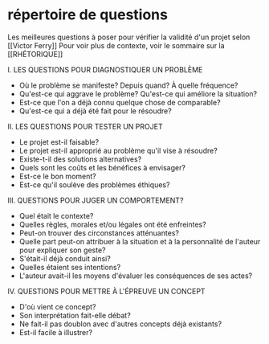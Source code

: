 # répertoire de questions
Les meilleures questions à poser pour vérifier la validité d'un projet selon [[Victor Ferry]]
Pour voir plus de contexte, voir le sommaire sur la [[RHÉTORIQUE]]

I. LES QUESTIONS POUR DIAGNOSTIQUER UN PROBLÈME

* Où le problème se manifeste? Depuis quand? À quelle fréquence?
* Qu'est-ce qui aggrave le problème? Qu'est-ce qui améliore la situation?
* Est-ce que l'on a déjà connu quelque chose de comparable?
* Qu'est-ce qui a déjà été fait pour le résoudre?

II. LES QUESTIONS POUR TESTER UN PROJET

* Le projet est-il faisable?
* Le projet est-il approprié au problème qu'il vise à résoudre?
* Existe-t-il des solutions alternatives?
* Quels sont les coûts et les bénéfices à envisager?
* Est-ce le bon moment?
* Est-ce qu'il soulève des problèmes éthiques?

III. QUESTIONS POUR JUGER UN COMPORTEMENT?

* Quel était le contexte?
* Quelles règles, morales et/ou légales ont été enfreintes?
* Peut-on trouver des circonstances atténuantes?
* Quelle part peut-on attribuer à la situation et à la personnalité de l'auteur pour expliquer son geste?
* S'était-il déjà conduit ainsi?
* Quelles étaient ses intentions?
* L'auteur avait-il les moyens d'évaluer les conséquences de ses actes?

IV. QUESTIONS POUR METTRE À L'ÉPREUVE UN CONCEPT

* D'où vient ce concept?
* Son interprétation fait-elle débat?
* Ne fait-il pas doublon avec d'autres concepts déjà existants?
* Est-il facile à illustrer?
